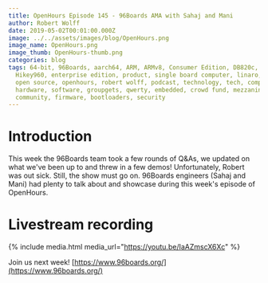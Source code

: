 ```yaml
---
title: OpenHours Episode 145 - 96Boards AMA with Sahaj and Mani
author: Robert Wolff
date: 2019-05-02T00:01:00.000Z
image: ../../assets/images/blog/OpenHours.png
image_name: OpenHours.png
image_thumb: OpenHours-thumb.png
categories: blog
tags: 64-bit, 96Boards, aarch64, ARM, ARMv8, Consumer Edition, DB820c, Rock960,
  Hikey960, enterprise edition, product, single board computer, linaro, linux,
  open source, openhours, robert wolff, podcast, technology, tech, computer,
  hardware, software, groupgets, qwerty, embedded, crowd fund, mezzanine,
  community, firmware, bootloaders, security
---
```


# Introduction

This week the 96Boards team took a few rounds of Q&As, we updated on what we've been up to and threw in a few demos! Unfortunately, Robert was out sick. Still, the show must go on. 96Boards engineers (Sahaj and Mani) had plenty to talk about and showcase during this week's episode of OpenHours.

# Livestream recording

{% include media.html media_url="https://youtu.be/IaAZmscX6Xc" %}

Join us next week! [https://www.96boards.org/](https://www.96boards.org/)
